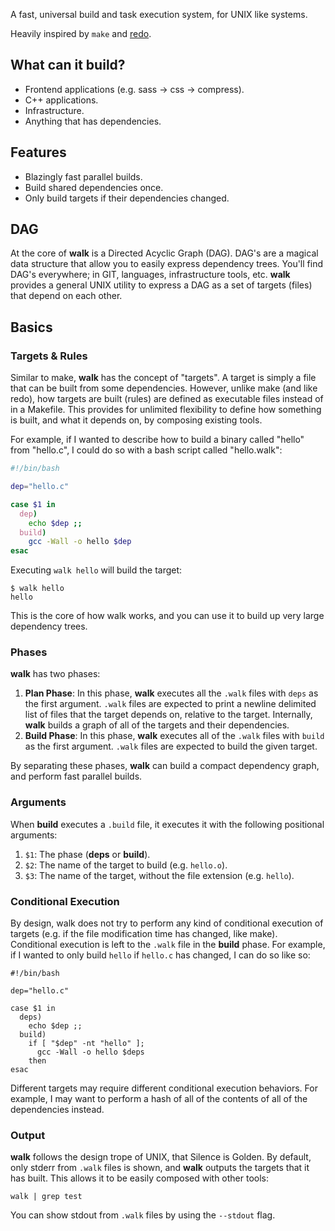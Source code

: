 A fast, universal build and task execution system, for UNIX like systems.

Heavily inspired by `make` and [redo](https://github.com/apenwarr/redo).

## What can it build?

* Frontend applications (e.g. sass -> css -> compress).
* C++ applications.
* Infrastructure.
* Anything that has dependencies.

## Features

* Blazingly fast parallel builds.
* Build shared dependencies once.
* Only build targets if their dependencies changed.

## DAG

At the core of **walk** is a Directed Acyclic Graph (DAG). DAG's are a magical data structure that allow you to easily express dependency trees. You'll find DAG's everywhere; in GIT, languages, infrastructure tools, etc. **walk** provides a general UNIX utility to express a DAG as a set of targets (files) that depend on each other.

## Basics

### Targets & Rules

Similar to make, **walk** has the concept of "targets". A target is simply a file that can be built from some dependencies. However, unlike make (and like redo), how targets are built (rules) are defined as executable files instead of in a Makefile. This provides for unlimited flexibility to define how something is built, and what it depends on, by composing existing tools.

For example, if I wanted to describe how to build a binary called "hello" from "hello.c", I could do so with a bash script called "hello.walk":


```bash
#!/bin/bash

dep="hello.c"

case $1 in
  dep)
    echo $dep ;;
  build)
    gcc -Wall -o hello $dep
esac
```

Executing `walk hello` will build the target:

```$
$ walk hello
hello
```

This is the core of how walk works, and you can use it to build up very large dependency trees.

### Phases

**walk** has two phases:

1. **Plan Phase**: In this phase, **walk** executes all the `.walk` files with `deps` as the first argument. `.walk` files are expected to print a newline delimited list of files that the target depends on, relative to the target. Internally, **walk** builds a graph of all of the targets and their dependencies.
2. **Build Phase**: In this phase, **walk** executes all of the `.walk` files with `build` as the first argument. `.walk` files are expected to build the given target.

By separating these phases, **walk** can build a compact dependency graph, and perform fast parallel builds.

### Arguments

When **build** executes a `.build` file, it executes it with the following positional arguments:

1. `$1`: The phase (**deps** or **build**).
2. `$2`: The name of the target to build (e.g. `hello.o`).
3. `$3`: The name of the target, without the file extension (e.g. `hello`).

### Conditional Execution

By design, walk does not try to perform any kind of conditional execution of targets (e.g. if the file modification time has changed, like make). Conditional execution is left to the `.walk` file in the **build** phase. For example, if I wanted to only build `hello` if `hello.c` has changed, I can do so like so:

```
#!/bin/bash

dep="hello.c"

case $1 in
  deps)
    echo $dep ;;
  build)
    if [ "$dep" -nt "hello" ];
      gcc -Wall -o hello $deps
    then
esac
```

Different targets may require different conditional execution behaviors. For example, I may want to perform a hash of all of the contents of all of the dependencies instead.

### Output

**walk** follows the design trope of UNIX, that Silence is Golden. By default, only stderr from `.walk` files is shown, and **walk** outputs the targets that it has built. This allows it to be easily composed with other tools:

```
walk | grep test
```

You can show stdout from `.walk` files by using the `--stdout` flag.
